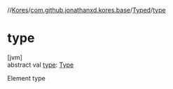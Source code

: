 //[Kores](../../../index.md)/[com.github.jonathanxd.kores.base](../index.md)/[Typed](index.md)/[type](type.md)

# type

[jvm]\
abstract val [type](type.md): [Type](https://docs.oracle.com/javase/8/docs/api/java/lang/reflect/Type.html)

Element type
